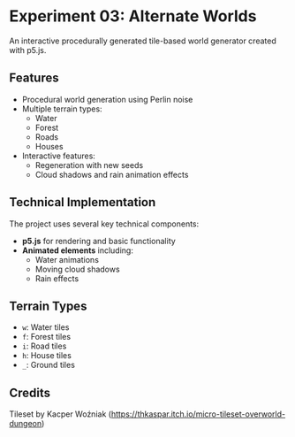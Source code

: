 # Experiment 03: Alternate Worlds

An interactive procedurally generated tile-based world generator created with p5.js. 

## Features

- Procedural world generation using Perlin noise
- Multiple terrain types:
  - Water
  - Forest
  - Roads
  - Houses
- Interactive features:
  - Regeneration with new seeds
  - Cloud shadows and rain animation effects

## Technical Implementation

The project uses several key technical components:

- **p5.js** for rendering and basic functionality
- **Animated elements** including:
  - Water animations
  - Moving cloud shadows
  - Rain effects

## Terrain Types

- `w`: Water tiles 
- `f`: Forest tiles
- `i`: Road tiles
- `h`: House tiles
- `_`: Ground tiles

## Credits

Tileset by Kacper Woźniak (https://thkaspar.itch.io/micro-tileset-overworld-dungeon)